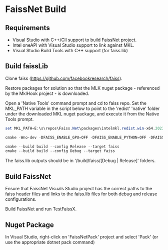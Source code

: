 # FaissNet Build

## Requirements
- Visual Studio with C++/ClI support to build FaissNet project.
- Intel oneAPI with Visual Studio support to link against MKL.
- Visual Studio Build Tools with C++ support (for faiss.lib)

## Build faissLib
Clone faiss (https://github.com/facebookresearch/faiss).

Restore packages for solution so that the MLK nuget package - referenced by the MklHook project - is downloaded.

Open a 'Native Tools' command prompt and cd to faiss repo. 
Set the MKL_PATH variable in the script below to point to the 'redist' 'native' folder under the downloaded MKL nuget package,
and execute it from the Native Tools prompt.

```powershell
set MKL_PATH=E:\s\repos\Faiss.Net\packages\intelmkl.redist.win-x64.2023.1.0.46356\runtimes\win-x64\native

cmake -Wno-dev -DFAISS_ENABLE_GPU=OFF -DFAISS_ENABLE_PYTHON=OFF -DFAISS_ENABLE_C_API=OFF -DBUILD_TESTING=OFF -DBLA_VENDOR=Intel10_64_dyn "-DMKL_LIBRARIES=%MKL_PATH%/mkl_intel_lp64_dll.lib;%MKL_PATH%/mkl_intel_thread_dll.lib;%MKL_PATH%/mkl_core_dll.lib" -DBUILD_SHARED_LIBS=OFF -B build -S .

cmake --build build --config Release --target faiss
cmake --build build --config Debug --target faiss

```

The faiss.lib outputs should be in '<faiss repo>/build/faiss/[Debug | Release]' folders.

## Build FaissNet
Ensure that FaissNet Visuals Studio project has the correct paths to the faiss header files and links to the faiss.lib files
for both debug and release configurations.

Build FaissNet and run TestFaissX.

## Nuget Package
In Visual Studio, right-click on 'FaissNetPack' project and select 'Pack' (or use the appropriate dotnet pack command)


